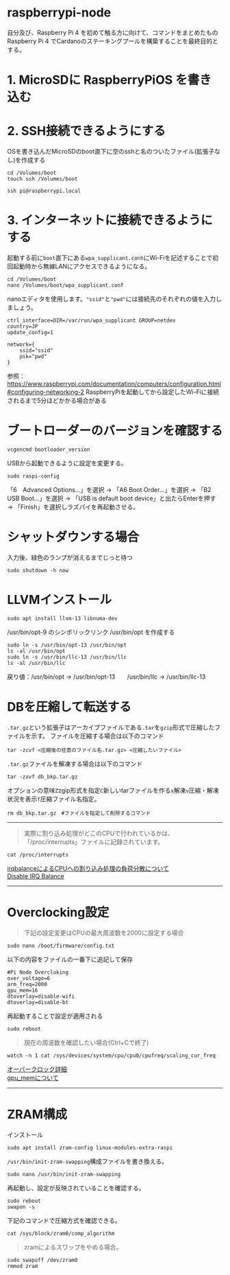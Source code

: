 # raspberrypi-node
自分及び、Raspberry Pi 4 を初めて触る方に向けて、コマンドをまとめたもの
Raspberry Pi 4 でCardanoのステーキングプールを構築することを最終目的とする。

# 1. MicroSDに RaspberryPiOS を書き込む
# 2. SSH接続できるようにする
OSを書き込んだMicroSDのboot直下に空のsshと名のついたファイル(拡張子なし)を作成する
```
cd /Volumes/boot 
touch ssh /Volumes/boot 
```

```
ssh pi@raspberrypi.local
```

# 3. インターネットに接続できるようにする
起動する前に`boot`直下にある`wpa_supplicant.conh`にWi-Fiを記述することで初回起動時から無線LANにアクセスできるようになる。

```
cd /Volumes/boot
nano /Volumes/boot/wpa_supplicant.conf
```
nanoエディタを使用します。`"ssid"`と`"pwd"`には接続先のそれぞれの値を入力しましょう。
```
ctrl_interface=DIR=/var/run/wpa_supplicant GROUP=netdev
country=JP
update_config=1

network={
    ssid="ssid"
    psk="pwd"
}
```
参照：https://www.raspberrypi.com/documentation/computers/configuration.html#configuring-networking-2
RaspberryPiを起動してから設定したWi-Fiに接続されるまで5分ほどかかる場合がある

# ブートローダーのバージョンを確認する
```
vcgencmd bootloader_version
```
USBから起動できるように設定を変更する。
```
sudo raspi-config
```
「6　Advanced Options...」を選択 → 「A6 Boot Order...」を選択 → 「B2 USB Boot...」を選択 → 「USB is default boot device」と出たらEnterを押す → 「Finish」を選択しラズパイを再起動させる。



# シャットダウンする場合
入力後、緑色のランプが消えるまでじっと待つ
```
sudo shutdown -h now
```



# LLVMインストール
```
sudo apt install llvm-13 libnuma-dev
```
/usr/bin/opt-9 のシンボリックリンク /usr/bin/opt を作成する
```
sudo ln -s /usr/bin/opt-13 /usr/bin/opt
ls -al /usr/bin/opt
sudo ln -s /usr/bin/llc-13 /usr/bin/llc
ls -al /usr/bin/llc
```
戻り値：/usr/bin/opt -> /usr/bin/opt-13　　/usr/bin/llc -> /usr/bin/llc-13



# DBを圧縮して転送する
`.tar.gz`という拡張子はアーカイブファイルである`.tar`を`gzip`形式で圧縮したファイルを示す。
ファイルを圧縮する場合は以下のコマンド
```
tar -zcvf <圧縮後の任意のファイル名.tar.gz> <圧縮したいファイル>
```
`.tar.gz`ファイルを解凍する場合は以下のコマンド
```
tar -zxvf db_bkp.tar.gz
```
オプションの意味`Z`zgip形式を指定`C`新しいtarファイルを作る`x`解凍`v`圧縮・解凍状況を表示`f`圧縮ファイル名指定。
```
rm db_bkp.tar.gz　#ファイルを指定して削除するコマンド
```

***
>実際に割り込み処理がどこのCPUで行われているかは、「/proc/interrupts」ファイルに記録されています。
```
cat /proc/interrupts
```
[irqbalanceによるCPUへの割り込み処理の負荷分散について](https://blog.denet.co.jp/irqbalancecpu/)<br>
[Disable IRQ Balance](https://bookofzeus.com/harden-ubuntu/server-setup/disable-irqbalance/)
***
# Overclocking設定
>下記の設定変更はCPUの最大周波数を2000に設定する場合
```
sudo nano /boot/firmware/config.txt
```
以下の内容をファイルの一番下に追記して保存
```
#Pi Node Overcloking
over_voltage=6
arm_freq=2000
gpu_mem=16
dtoverlay=disable-wifi
dtoverlay=disable-bt
```
再起動することで設定が適用される
```
sudo reboot
```
>現在の周波数を確認したい場合(Ctrl+Cで終了)
```
watch -n 1 cat /sys/devices/system/cpu/cpu0/cpufreq/scaling_cur_freq
```
[オーバークロック詳細](https://www.raspberrypi.com/documentation/computers/config_txt.html#overclocking-options)<br>
[gpu_memについて](https://www.raspberrypi.com/documentation/computers/config_txt.html#gpu_mem)
***
# ZRAM構成
インストール
```
sudo apt install zram-config linux-modules-extra-raspi
```
`/usr/bin/init-zram-swapping`構成ファイルを書き換える。
```
sudo nano /usr/bin/init-zram-swapping
```
再起動し、設定が反映されていることを確認する。
```
sudo reboot
swapon -s
```
下記のコマンドで圧縮方式を確認できる。
```
cat /sys/block/zram0/comp_algorithm
```
>zramによるスワップをやめる場合。
```
sudo swapoff /dev/zram0
rmmod zram
```
